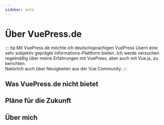```yaml
---
sidebar: auto
---
```


# Über VuePress.de

::: tip
Mit VuePress.de möchte ich deutschsprachigen VuePress Usern eine sehr subjektiv geprägte Informations-Plattform bieten. Ich werde versuchen regelmäßig über meine Erfahrungen mit VuePress, aber auch mit Vue.js, zu berichten.  
Natürlich auch über Neuigkeiten aus der Vue Community.
:::

## Was VuePress.de nicht bietet



## Pläne für die Zukunft



## Über mich